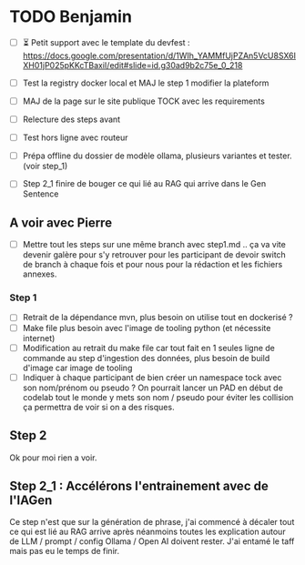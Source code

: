 # TODO Benjamin

* [ ] ⏳️ Petit support avec le template du devfest : https://docs.google.com/presentation/d/1WIh_YAMMfUjPZAn5VcU8SX6IXH01jP025pKKcTBaxiI/edit#slide=id.g30ad9b2c75e_0_218
* [ ] Test la registry docker local et MAJ le step 1 modifier la plateform
* [ ] MAJ de la page sur le site publique TOCK avec les requirements
* [ ] Relecture des steps avant
* [ ] Test hors ligne avec routeur
* [ ] Prépa offline du dossier de modèle ollama, plusieurs variantes et tester. (voir step_1)
* [ ] Step 2_1 finire de bouger ce qui lié au RAG qui arrive dans le Gen Sentence


## A voir avec Pierre

* [ ] Mettre tout les steps sur une même branch avec step1.md .. ça va vite devenir galère pour s'y retrouver pour les participant de devoir switch de branch à chaque fois et pour nous pour la rédaction et les fichiers annexes.

### Step 1
* [ ] Retrait de la dépendance mvn, plus besoin on utilise tout en dockerisé ?
* [ ] Make file plus besoin avec l'image de tooling python (et nécessite internet)
* [ ] Modification au retrait du make file car tout fait en 1 seules ligne de commande au step d'ingestion des données, plus besoin de build d'image car image de tooling
* [ ] Indiquer à chaque participant de bien créer un namespace tock avec son nom/prénom ou pseudo ? On pourrait lancer un PAD en début de codelab tout le monde y mets son nom / pseudo pour éviter les collision ça permettra de voir si on a des risques.

## Step 2
Ok pour moi rien a voir.

## Step 2_1 : Accélérons l'entrainement avec de l'IAGen
Ce step n'est que sur la génération de phrase, j'ai commencé à décaler tout ce qui est lié au RAG arrive après néanmoins toutes les explication autour de LLM  / prompt / config Ollama / Open AI doivent rester. J'ai entamé le taff mais pas eu le temps de finir.